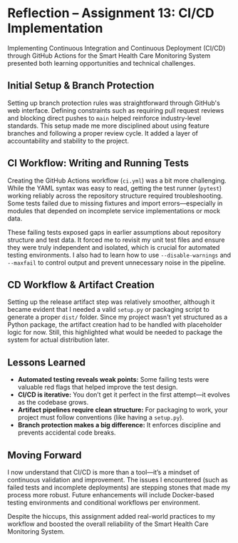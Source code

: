 # Reflection – Assignment 13: CI/CD Implementation

Implementing Continuous Integration and Continuous Deployment (CI/CD) through GitHub Actions for the Smart Health Care Monitoring System presented both learning opportunities and technical challenges.

## Initial Setup & Branch Protection

Setting up branch protection rules was straightforward through GitHub's web interface. Defining constraints such as requiring pull request reviews and blocking direct pushes to `main` helped reinforce industry-level standards. This setup made me more disciplined about using feature branches and following a proper review cycle. It added a layer of accountability and stability to the project.

## CI Workflow: Writing and Running Tests

Creating the GitHub Actions workflow (`ci.yml`) was a bit more challenging. While the YAML syntax was easy to read, getting the test runner (`pytest`) working reliably across the repository structure required troubleshooting. Some tests failed due to missing fixtures and import errors—especially in modules that depended on incomplete service implementations or mock data.

These failing tests exposed gaps in earlier assumptions about repository structure and test data. It forced me to revisit my unit test files and ensure they were truly independent and isolated, which is crucial for automated testing environments. I also had to learn how to use `--disable-warnings` and `--maxfail` to control output and prevent unnecessary noise in the pipeline.

## CD Workflow & Artifact Creation

Setting up the release artifact step was relatively smoother, although it became evident that I needed a valid `setup.py` or packaging script to generate a proper `dist/` folder. Since my project wasn't yet structured as a Python package, the artifact creation had to be handled with placeholder logic for now. Still, this highlighted what would be needed to package the system for actual distribution later.

## Lessons Learned

* **Automated testing reveals weak points:** Some failing tests were valuable red flags that helped improve the test design.
* **CI/CD is iterative:** You don’t get it perfect in the first attempt—it evolves as the codebase grows.
* **Artifact pipelines require clean structure:** For packaging to work, your project must follow conventions (like having a `setup.py`).
* **Branch protection makes a big difference:** It enforces discipline and prevents accidental code breaks.

## Moving Forward

I now understand that CI/CD is more than a tool—it’s a mindset of continuous validation and improvement. The issues I encountered (such as failed tests and incomplete deployments) are stepping stones that made my process more robust. Future enhancements will include Docker-based testing environments and conditional workflows per environment.

Despite the hiccups, this assignment added real-world practices to my workflow and boosted the overall reliability of the Smart Health Care Monitoring System.
